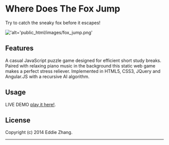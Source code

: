 Where Does The Fox Jump
===========

Try to catch the sneaky fox before it escapes! 

!['alt='public_html/images/fox_jump.png'](images/fox_jump.png)

Features
------------

A casual JavaScript puzzle game designed for efficient short study breaks. Paired with relaxing piano
music in the background this static web game makes a perfect stress reliever. Implemented in HTML5, 
CSS3, JQuery and Angular.JS with a recursive AI algorithm. 

Usage
------------

LIVE DEMO [play it here!](public_html/images/fox_jump.png).

License
-------------
Copyright (c) 2014 Eddie Zhang.

_________________________
